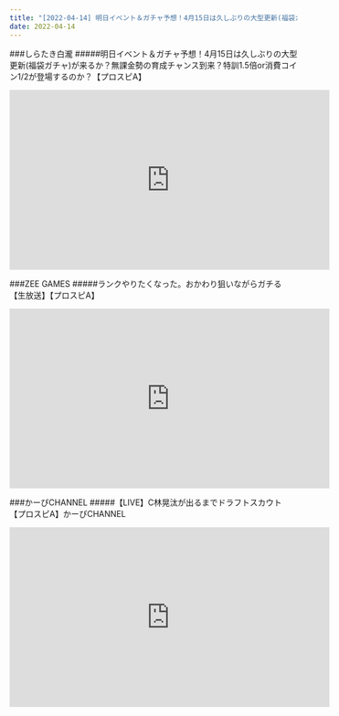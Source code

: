 ```yaml
---
title: "[2022-04-14] 明日イベント＆ガチャ予想！4月15日は久しぶりの大型更新(福袋ガチャ)が来るか？無課金勢の育成チャンス到来？特訓1.5倍or消費コイン1/2が登場するのか？【プロスピA】 他"
date: 2022-04-14
---
```

###しらたき白瀧
#####明日イベント＆ガチャ予想！4月15日は久しぶりの大型更新(福袋ガチャ)が来るか？無課金勢の育成チャンス到来？特訓1.5倍or消費コイン1/2が登場するのか？【プロスピA】
<iframe width="560" height="315" src="https://www.youtube.com/embed/iu1cNdRSlBM" frameborder="0" allow="accelerometer; autoplay; clipboard-write; encrypted-media; gyroscope; picture-in-picture" allowfullscreen></iframe>

###ZEE GAMES
#####ランクやりたくなった。おかわり狙いながらガチる【生放送】【プロスピA】
<iframe width="560" height="315" src="https://www.youtube.com/embed/NFKF--t-iXg" frameborder="0" allow="accelerometer; autoplay; clipboard-write; encrypted-media; gyroscope; picture-in-picture" allowfullscreen></iframe>

###かーぴCHANNEL
#####【LIVE】C林晃汰が出るまでドラフトスカウト【プロスピA】かーぴCHANNEL
<iframe width="560" height="315" src="https://www.youtube.com/embed/iCX4V2PvDj8" frameborder="0" allow="accelerometer; autoplay; clipboard-write; encrypted-media; gyroscope; picture-in-picture" allowfullscreen></iframe>

